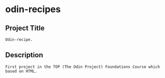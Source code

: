 # odin-recipes
## Project Title
    Odin-recipe.

## Description
    First project in the TOP (The Odin Project) Foundations Course which based on HTML.
